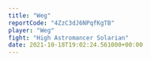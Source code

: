 ```yaml
---
title: "Weg"
reportCode: "4ZzC3dJ6NPqfKgTB"
player: "Weg"
fight: "High Astromancer Solarian"
date: 2021-10-18T19:02:24.561000+00:00
---
```

